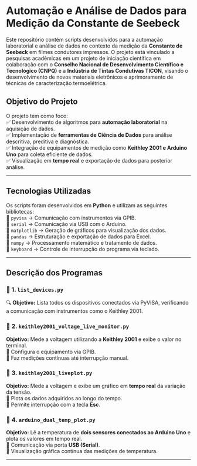 # Automação e Análise de Dados para Medição da Constante de Seebeck  

Este repositório contém scripts desenvolvidos para a automação laboratorial e análise de dados no contexto da medição da **Constante de Seebeck** em filmes condutores impressos. O projeto está vinculado a pesquisas acadêmicas em um projeto de iniciação científica em colaboração com o **Conselho Nacional de Desenvolvimento Científico e Tecnológico (CNPQ)** e a **Indústria de Tintas Condutivas TICON**, visando o desenvolvimento de novos materiais eletrônicos e aprimoramento de técnicas de caracterização termoelétrica.  

##  Objetivo do Projeto  
O projeto tem como foco:  
✅ Desenvolvimento de algoritmos para **automação laboratorial** na aquisição de dados.  
✅ Implementação de **ferramentas de Ciência de Dados** para análise descritiva, preditiva e diagnóstica.  
✅ Integração de equipamentos de medição como **Keithley 2001 e Arduino Uno** para coleta eficiente de dados.  
✅ Visualização em **tempo real** e exportação de dados para posterior análise.  

---

##  Tecnologias Utilizadas  
Os scripts foram desenvolvidos em **Python** e utilizam as seguintes bibliotecas:  
📌 `pyvisa` → Comunicação com instrumentos via GPIB.  
📌 `serial` → Comunicação via USB com o Arduino.  
📌 `matplotlib` → Geração de gráficos para visualização dos dados.  
📌 `pandas` → Estruturação e exportação de dados para Excel.  
📌 `numpy` → Processamento matemático e tratamento de dados.  
📌 `keyboard` → Controle de interrupção do programa via teclado.  

---

##  Descrição dos Programas  

### 📌 **1. `list_devices.py`**  
🔍 **Objetivo:** Lista todos os dispositivos conectados via PyVISA, verificando a comunicação com instrumentos como o Keithley 2001.  

### 📌 **2. `keithley2001_voltage_live_monitor.py`**  
 **Objetivo:** Mede a voltagem utilizando a **Keithley 2001** e exibe o valor no terminal.  
🔹 Configura o equipamento via GPIB.  
🔹 Faz medições contínuas até interrupção manual.  

### 📌 **3. `keithley2001_liveplot.py`**  
 **Objetivo:** Mede a voltagem e exibe um gráfico em **tempo real** da variação da tensão.  
🔹 Plota os dados adquiridos ao longo do tempo.  
🔹 Permite interrupção com a tecla **Esc**.  

### 📌 **4. `arduino_dual_temp_plot.py`**  
 **Objetivo:** Lê a temperatura de **dois sensores conectados ao Arduino Uno** e plota os valores em tempo real.  
🔹 Comunicação via porta **USB (Serial)**.  
🔹 Visualização gráfica contínua das medições de temperatura.  

---


